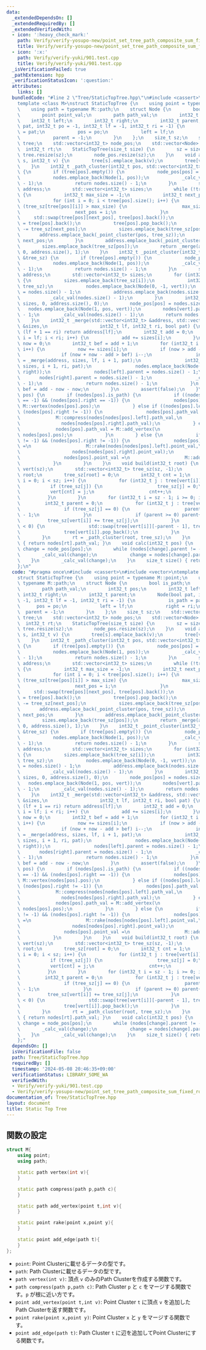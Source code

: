 ```yaml
---
data:
  _extendedDependsOn: []
  _extendedRequiredBy: []
  _extendedVerifiedWith:
  - icon: ':heavy_check_mark:'
    path: Verify/verify-yosupo-new/point_set_tree_path_composite_sum_fixed_root.test.cpp
    title: Verify/verify-yosupo-new/point_set_tree_path_composite_sum_fixed_root.test.cpp
  - icon: ':x:'
    path: Verify/verify-yuki/901.test.cpp
    title: Verify/verify-yuki/901.test.cpp
  _isVerificationFailed: true
  _pathExtension: hpp
  _verificationStatusIcon: ':question:'
  attributes:
    links: []
  bundledCode: "#line 2 \"Tree/StaticTopTree.hpp\"\n#include <cassert>\n#include <vector>\n\
    template <class M>\nstruct StaticTopTree {\n    using point = typename M::point;\n\
    \    using path = typename M::path;\n    struct Node {\n        bool is_path;\n\
    \        point point_val;\n        path path_val;\n        int32_t pos;\n    \
    \    int32_t left;\n        int32_t right;\n        int32_t parent;\n        Node(bool\
    \ pat, int32_t po = -1, int32_t lf = -1, int32_t ri = -1) {\n            is_path\
    \ = pat;\n            pos = po;\n            left = lf;\n            right = ri;\n\
    \            parent = -1;\n        }\n    };\n    size_t sz;\n    std::vector<std::vector<int32_t>>\
    \ tree;\n    std::vector<int32_t> node_pos;\n    std::vector<Node> nodes;\n  \
    \  int32_t rt;\n    StaticTopTree(size_t size) {\n        sz = size;\n       \
    \ tree.resize(sz);\n        node_pos.resize(sz);\n    }\n    void add_edge(int32_t\
    \ s, int32_t v) {\n        tree[s].emplace_back(v);\n        tree[v].emplace_back(s);\n\
    \    }\n    int32_t _path_cluster(int32_t pos, std::vector<int32_t> &tree_sz)\
    \ {\n        if (tree[pos].empty()) {\n            node_pos[pos] = nodes.size();\n\
    \            nodes.emplace_back(Node(1, pos));\n            _calc_val(nodes.size()\
    \ - 1);\n            return nodes.size() - 1;\n        }\n        std::vector<int32_t>\
    \ address;\n        std::vector<int32_t> sizes;\n        while (!tree[pos].empty())\
    \ {\n            int32_t max_size = -1;\n            int32_t next_pos = -1;\n\
    \            for (int i = 0; i < tree[pos].size(); i++) {\n                if\
    \ (tree_sz[tree[pos][i]] > max_size) {\n                    max_size = tree_sz[tree[pos][i]];\n\
    \                    next_pos = i;\n                }\n            }\n       \
    \     std::swap(tree[pos][next_pos], tree[pos].back());\n            next_pos\
    \ = tree[pos].back();\n            tree[pos].pop_back();\n            tree_sz[pos]\
    \ -= tree_sz[next_pos];\n            sizes.emplace_back(tree_sz[pos]);\n     \
    \       address.emplace_back(_point_cluster(pos, tree_sz));\n            pos =\
    \ next_pos;\n        }\n        address.emplace_back(_point_cluster(pos, tree_sz));\n\
    \        sizes.emplace_back(tree_sz[pos]);\n        return _merge(address, sizes,\
    \ 0, address.size(), 1);\n    }\n    int32_t _point_cluster(int32_t pos, std::vector<int32_t>\
    \ &tree_sz) {\n        if (tree[pos].empty()) {\n            node_pos[pos] = nodes.size();\n\
    \            nodes.emplace_back(Node(1, pos));\n            _calc_val(nodes.size()\
    \ - 1);\n            return nodes.size() - 1;\n        }\n        std::vector<int32_t>\
    \ address;\n        std::vector<int32_t> sizes;\n        for (int32_t i : tree[pos])\
    \ {\n            sizes.emplace_back(tree_sz[i]);\n            int32_t vert = _path_cluster(i,\
    \ tree_sz);\n            nodes.emplace_back(Node(0, -1, vert));\n            nodes[vert].parent\
    \ = nodes.size() - 1;\n            address.emplace_back(nodes.size() - 1);\n \
    \           _calc_val(nodes.size() - 1);\n        }\n        int32_t vert = _merge(address,\
    \ sizes, 0, address.size(), 0);\n        node_pos[pos] = nodes.size();\n     \
    \   nodes.emplace_back(Node(1, pos, vert));\n        nodes[vert].parent = nodes.size()\
    \ - 1;\n        _calc_val(nodes.size() - 1);\n        return nodes.size() - 1;\n\
    \    }\n    int32_t _merge(std::vector<int32_t> &address, std::vector<int32_t>\
    \ &sizes,\n                   int32_t lf, int32_t ri, bool pat) {\n        if\
    \ (lf + 1 == ri) return address[lf];\n        int32_t add = 0;\n        for (int32_t\
    \ i = lf; i < ri; i++) {\n            add += sizes[i];\n        }\n        int32_t\
    \ now = 0;\n        int32_t bef = add + 1;\n        for (int32_t i = lf; i < ri;\
    \ i++) {\n            now += sizes[i];\n            if (now > add - now) {\n \
    \               if (now + now - add > bef) i--;\n                int32_t left\
    \ = _merge(address, sizes, lf, i + 1, pat);\n                int32_t right = _merge(address,\
    \ sizes, i + 1, ri, pat);\n                nodes.emplace_back(Node(pat, -1, left,\
    \ right));\n                nodes[left].parent = nodes.size() - 1;\n         \
    \       nodes[right].parent = nodes.size() - 1;\n                _calc_val(nodes.size()\
    \ - 1);\n                return nodes.size() - 1;\n            }\n           \
    \ bef = add - now - now;\n        }\n        assert(false);\n    }\n    void _calc_val(int32_t\
    \ pos) {\n        if (nodes[pos].is_path) {\n            if ((nodes[pos].left\
    \ == -1) && (nodes[pos].right == -1)) {\n                nodes[pos].path_val =\
    \ M::vertex(nodes[pos].pos);\n            } else if ((nodes[pos].left != -1) &&\
    \ (nodes[pos].right != -1)) {\n                nodes[pos].path_val =\n       \
    \             M::compress(nodes[nodes[pos].left].path_val,\n                 \
    \               nodes[nodes[pos].right].path_val);\n            } else {\n   \
    \             nodes[pos].path_val = M::add_vertex(\n                    nodes[nodes[pos].left].point_val,\
    \ nodes[pos].pos);\n            }\n        } else {\n            if ((nodes[pos].left\
    \ != -1) && (nodes[pos].right != -1)) {\n                nodes[pos].point_val\
    \ =\n                    M::rake(nodes[nodes[pos].left].point_val,\n         \
    \                   nodes[nodes[pos].right].point_val);\n            } else {\n\
    \                nodes[pos].point_val =\n                    M::add_edge(nodes[nodes[pos].left].path_val);\n\
    \            }\n        }\n    }\n    void build(int32_t root) {\n        std::vector<int32_t>\
    \ vert(sz);\n        std::vector<int32_t> tree_sz(sz, -1);\n        vert[0] =\
    \ root;\n        tree_sz[root] = 0;\n        int32_t cnt = 1;\n        for (int32_t\
    \ i = 0; i < sz; i++) {\n            for (int32_t j : tree[vert[i]]) {\n     \
    \           if (tree_sz[j]) {\n                    tree_sz[j] = 0;\n         \
    \           vert[cnt] = j;\n                    cnt++;\n                }\n  \
    \          }\n        }\n        for (int32_t i = sz - 1; i >= 0; i--) {\n   \
    \         int32_t parent = 0;\n            for (int32_t j : tree[vert[i]]) {\n\
    \                if (tree_sz[j] == 0) {\n                    parent = -parent\
    \ - 1;\n                }\n                if (parent >= 0) parent++;\n      \
    \          tree_sz[vert[i]] += tree_sz[j];\n            }\n            if (parent\
    \ < 0) {\n                std::swap(tree[vert[i]][-parent - 1], tree[vert[i]].back());\n\
    \                tree[vert[i]].pop_back();\n            }\n            tree_sz[vert[i]]++;\n\
    \        }\n        rt = _path_cluster(root, tree_sz);\n    }\n    path root_value()\
    \ { return nodes[rt].path_val; }\n    void calc(int32_t pos) {\n        int32_t\
    \ change = node_pos[pos];\n        while (nodes[change].parent != -1) {\n    \
    \        _calc_val(change);\n            change = nodes[change].parent;\n    \
    \    }\n        _calc_val(change);\n    }\n    size_t size() { return sz; }\n\
    };\n"
  code: "#pragma once\n#include <cassert>\n#include <vector>\ntemplate <class M>\n\
    struct StaticTopTree {\n    using point = typename M::point;\n    using path =\
    \ typename M::path;\n    struct Node {\n        bool is_path;\n        point point_val;\n\
    \        path path_val;\n        int32_t pos;\n        int32_t left;\n       \
    \ int32_t right;\n        int32_t parent;\n        Node(bool pat, int32_t po =\
    \ -1, int32_t lf = -1, int32_t ri = -1) {\n            is_path = pat;\n      \
    \      pos = po;\n            left = lf;\n            right = ri;\n          \
    \  parent = -1;\n        }\n    };\n    size_t sz;\n    std::vector<std::vector<int32_t>>\
    \ tree;\n    std::vector<int32_t> node_pos;\n    std::vector<Node> nodes;\n  \
    \  int32_t rt;\n    StaticTopTree(size_t size) {\n        sz = size;\n       \
    \ tree.resize(sz);\n        node_pos.resize(sz);\n    }\n    void add_edge(int32_t\
    \ s, int32_t v) {\n        tree[s].emplace_back(v);\n        tree[v].emplace_back(s);\n\
    \    }\n    int32_t _path_cluster(int32_t pos, std::vector<int32_t> &tree_sz)\
    \ {\n        if (tree[pos].empty()) {\n            node_pos[pos] = nodes.size();\n\
    \            nodes.emplace_back(Node(1, pos));\n            _calc_val(nodes.size()\
    \ - 1);\n            return nodes.size() - 1;\n        }\n        std::vector<int32_t>\
    \ address;\n        std::vector<int32_t> sizes;\n        while (!tree[pos].empty())\
    \ {\n            int32_t max_size = -1;\n            int32_t next_pos = -1;\n\
    \            for (int i = 0; i < tree[pos].size(); i++) {\n                if\
    \ (tree_sz[tree[pos][i]] > max_size) {\n                    max_size = tree_sz[tree[pos][i]];\n\
    \                    next_pos = i;\n                }\n            }\n       \
    \     std::swap(tree[pos][next_pos], tree[pos].back());\n            next_pos\
    \ = tree[pos].back();\n            tree[pos].pop_back();\n            tree_sz[pos]\
    \ -= tree_sz[next_pos];\n            sizes.emplace_back(tree_sz[pos]);\n     \
    \       address.emplace_back(_point_cluster(pos, tree_sz));\n            pos =\
    \ next_pos;\n        }\n        address.emplace_back(_point_cluster(pos, tree_sz));\n\
    \        sizes.emplace_back(tree_sz[pos]);\n        return _merge(address, sizes,\
    \ 0, address.size(), 1);\n    }\n    int32_t _point_cluster(int32_t pos, std::vector<int32_t>\
    \ &tree_sz) {\n        if (tree[pos].empty()) {\n            node_pos[pos] = nodes.size();\n\
    \            nodes.emplace_back(Node(1, pos));\n            _calc_val(nodes.size()\
    \ - 1);\n            return nodes.size() - 1;\n        }\n        std::vector<int32_t>\
    \ address;\n        std::vector<int32_t> sizes;\n        for (int32_t i : tree[pos])\
    \ {\n            sizes.emplace_back(tree_sz[i]);\n            int32_t vert = _path_cluster(i,\
    \ tree_sz);\n            nodes.emplace_back(Node(0, -1, vert));\n            nodes[vert].parent\
    \ = nodes.size() - 1;\n            address.emplace_back(nodes.size() - 1);\n \
    \           _calc_val(nodes.size() - 1);\n        }\n        int32_t vert = _merge(address,\
    \ sizes, 0, address.size(), 0);\n        node_pos[pos] = nodes.size();\n     \
    \   nodes.emplace_back(Node(1, pos, vert));\n        nodes[vert].parent = nodes.size()\
    \ - 1;\n        _calc_val(nodes.size() - 1);\n        return nodes.size() - 1;\n\
    \    }\n    int32_t _merge(std::vector<int32_t> &address, std::vector<int32_t>\
    \ &sizes,\n                   int32_t lf, int32_t ri, bool pat) {\n        if\
    \ (lf + 1 == ri) return address[lf];\n        int32_t add = 0;\n        for (int32_t\
    \ i = lf; i < ri; i++) {\n            add += sizes[i];\n        }\n        int32_t\
    \ now = 0;\n        int32_t bef = add + 1;\n        for (int32_t i = lf; i < ri;\
    \ i++) {\n            now += sizes[i];\n            if (now > add - now) {\n \
    \               if (now + now - add > bef) i--;\n                int32_t left\
    \ = _merge(address, sizes, lf, i + 1, pat);\n                int32_t right = _merge(address,\
    \ sizes, i + 1, ri, pat);\n                nodes.emplace_back(Node(pat, -1, left,\
    \ right));\n                nodes[left].parent = nodes.size() - 1;\n         \
    \       nodes[right].parent = nodes.size() - 1;\n                _calc_val(nodes.size()\
    \ - 1);\n                return nodes.size() - 1;\n            }\n           \
    \ bef = add - now - now;\n        }\n        assert(false);\n    }\n    void _calc_val(int32_t\
    \ pos) {\n        if (nodes[pos].is_path) {\n            if ((nodes[pos].left\
    \ == -1) && (nodes[pos].right == -1)) {\n                nodes[pos].path_val =\
    \ M::vertex(nodes[pos].pos);\n            } else if ((nodes[pos].left != -1) &&\
    \ (nodes[pos].right != -1)) {\n                nodes[pos].path_val =\n       \
    \             M::compress(nodes[nodes[pos].left].path_val,\n                 \
    \               nodes[nodes[pos].right].path_val);\n            } else {\n   \
    \             nodes[pos].path_val = M::add_vertex(\n                    nodes[nodes[pos].left].point_val,\
    \ nodes[pos].pos);\n            }\n        } else {\n            if ((nodes[pos].left\
    \ != -1) && (nodes[pos].right != -1)) {\n                nodes[pos].point_val\
    \ =\n                    M::rake(nodes[nodes[pos].left].point_val,\n         \
    \                   nodes[nodes[pos].right].point_val);\n            } else {\n\
    \                nodes[pos].point_val =\n                    M::add_edge(nodes[nodes[pos].left].path_val);\n\
    \            }\n        }\n    }\n    void build(int32_t root) {\n        std::vector<int32_t>\
    \ vert(sz);\n        std::vector<int32_t> tree_sz(sz, -1);\n        vert[0] =\
    \ root;\n        tree_sz[root] = 0;\n        int32_t cnt = 1;\n        for (int32_t\
    \ i = 0; i < sz; i++) {\n            for (int32_t j : tree[vert[i]]) {\n     \
    \           if (tree_sz[j]) {\n                    tree_sz[j] = 0;\n         \
    \           vert[cnt] = j;\n                    cnt++;\n                }\n  \
    \          }\n        }\n        for (int32_t i = sz - 1; i >= 0; i--) {\n   \
    \         int32_t parent = 0;\n            for (int32_t j : tree[vert[i]]) {\n\
    \                if (tree_sz[j] == 0) {\n                    parent = -parent\
    \ - 1;\n                }\n                if (parent >= 0) parent++;\n      \
    \          tree_sz[vert[i]] += tree_sz[j];\n            }\n            if (parent\
    \ < 0) {\n                std::swap(tree[vert[i]][-parent - 1], tree[vert[i]].back());\n\
    \                tree[vert[i]].pop_back();\n            }\n            tree_sz[vert[i]]++;\n\
    \        }\n        rt = _path_cluster(root, tree_sz);\n    }\n    path root_value()\
    \ { return nodes[rt].path_val; }\n    void calc(int32_t pos) {\n        int32_t\
    \ change = node_pos[pos];\n        while (nodes[change].parent != -1) {\n    \
    \        _calc_val(change);\n            change = nodes[change].parent;\n    \
    \    }\n        _calc_val(change);\n    }\n    size_t size() { return sz; }\n\
    };"
  dependsOn: []
  isVerificationFile: false
  path: Tree/StaticTopTree.hpp
  requiredBy: []
  timestamp: '2024-05-08 20:46:35+09:00'
  verificationStatus: LIBRARY_SOME_WA
  verifiedWith:
  - Verify/verify-yuki/901.test.cpp
  - Verify/verify-yosupo-new/point_set_tree_path_composite_sum_fixed_root.test.cpp
documentation_of: Tree/StaticTopTree.hpp
layout: document
title: Static Top Tree
---
```


## 関数の設定
```cpp
struct M{
    using point;
    using path;

    static path vertex(int v){
    }

    static path compress(path p,path c){
    }

    static path add_vertex(point t,int v){
    }

    static point rake(point x,point y){
    }

    static point add_edge(path t){
    }
};
```
* `point`: Point Clusterに載せるデータの型です。
* `path`: Path Clusterに載せるデータの型です。
* `path vertex(int v)`: 頂点 `v` のみのPath Clusterを作成する関数です。
* `path compress(path p,path c)`: Path Cluster `p` と `c` をマージする関数です。`p` が根に近い方です。
* `point add_vertex(point t,int v)`: Point Cluster `t` に頂点 `v` を追加したPath Clusterを返す関数です。
* `point rake(point x,point y)`: Point Cluster `x` と `y` をマージする関数です。
* `point add_edge(path t)`: Path Cluster `t` に辺を追加してPoint Clusterにする関数です。